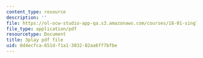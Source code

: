 ```yaml
---
content_type: resource
description: ''
file: https://ol-ocw-studio-app-qa.s3.amazonaws.com/courses/18-01-single-variable-calculus-fall-2006/8d4ecfca651df1a1303282aa6ff7bfbe_Pd2xP5zDsRw.pdf
file_type: application/pdf
resourcetype: Document
title: 3play pdf file
uid: 8d4ecfca-651d-f1a1-3032-82aa6ff7bfbe
---
```

